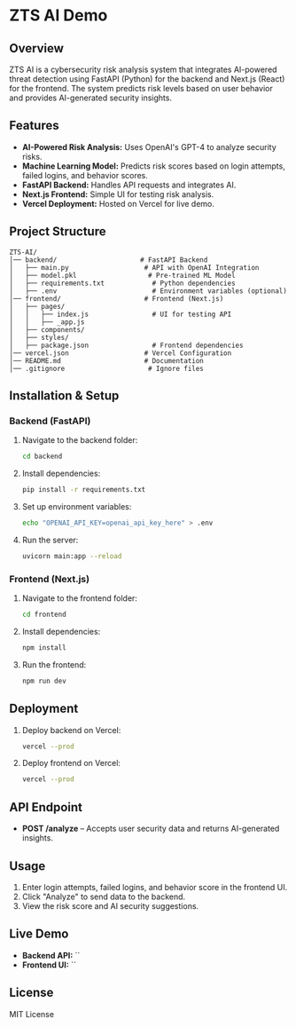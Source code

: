 # ZTS AI Demo

## Overview
ZTS AI is a cybersecurity risk analysis system that integrates AI-powered threat detection using FastAPI (Python) for the backend and Next.js (React) for the frontend. The system predicts risk levels based on user behavior and provides AI-generated security insights.

## Features
- **AI-Powered Risk Analysis:** Uses OpenAI's GPT-4 to analyze security risks.
- **Machine Learning Model:** Predicts risk scores based on login attempts, failed logins, and behavior scores.
- **FastAPI Backend:** Handles API requests and integrates AI.
- **Next.js Frontend:** Simple UI for testing risk analysis.
- **Vercel Deployment:** Hosted on Vercel for live demo.

## Project Structure
```
ZTS-AI/
│── backend/                     # FastAPI Backend
│   ├── main.py                   # API with OpenAI Integration
│   ├── model.pkl                  # Pre-trained ML Model
│   ├── requirements.txt            # Python dependencies
│   ├── .env                        # Environment variables (optional)
│── frontend/                     # Frontend (Next.js)
│   ├── pages/
│   │   ├── index.js                # UI for testing API
│   │   ├── _app.js                 
│   ├── components/                 
│   ├── styles/                     
│   ├── package.json                # Frontend dependencies
│── vercel.json                   # Vercel Configuration
│── README.md                     # Documentation
│── .gitignore                     # Ignore files
```

## Installation & Setup
### Backend (FastAPI)
1. Navigate to the backend folder:
   ```sh
   cd backend
   ```
2. Install dependencies:
   ```sh
   pip install -r requirements.txt
   ```
3. Set up environment variables:
   ```sh
   echo "OPENAI_API_KEY=openai_api_key_here" > .env
   ```
4. Run the server:
   ```sh
   uvicorn main:app --reload
   ```

### Frontend (Next.js)
1. Navigate to the frontend folder:
   ```sh
   cd frontend
   ```
2. Install dependencies:
   ```sh
   npm install
   ```
3. Run the frontend:
   ```sh
   npm run dev
   ```

## Deployment
1. Deploy backend on Vercel:
   ```sh
   vercel --prod
   ```
2. Deploy frontend on Vercel:
   ```sh
   vercel --prod
   ```

## API Endpoint
- **POST /analyze** – Accepts user security data and returns AI-generated insights.

## Usage
1. Enter login attempts, failed logins, and behavior score in the frontend UI.
2. Click "Analyze" to send data to the backend.
3. View the risk score and AI security suggestions.

## Live Demo
- **Backend API:** ``
- **Frontend UI:** ``

## License
MIT License

